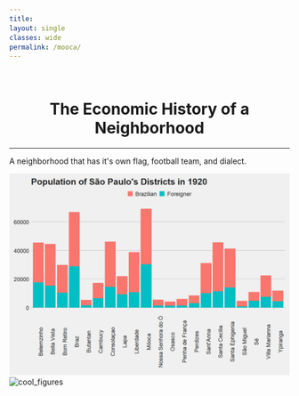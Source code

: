 ```yaml
---
title: 
layout: single
classes: wide
permalink: /mooca/
---
```

<br/> 


# <center> The Economic History of a Neighborhood </center>
- - -

A neighborhood that has it's own flag, football team, and dialect.

![cool_figures](/images/mooca.png)
![cool_figures](/images/greve_1917.png)
